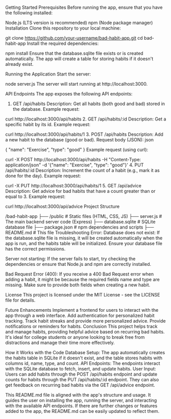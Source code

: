 Getting Started
Prerequisites
Before running the app, ensure that you have the following installed:

Node.js (LTS version is recommended)
npm (Node package manager)
Installation
Clone this repository to your local machine:

git clone https://github.com/your-username/bad-habit-app.git
cd bad-habit-app
Install the required dependencies:

npm install
Ensure that the database.sqlite file exists or is created automatically. The app will create a table for storing habits if it doesn't already exist.

Running the Application
Start the server:

node server.js
The server will start running at http://localhost:3000.

API Endpoints
The app exposes the following API endpoints:

1. GET /api/habits
Description: Get all habits (both good and bad) stored in the database.
Example request:

curl http://localhost:3000/api/habits
2. GET /api/habits/:id
Description: Get a specific habit by its id.
Example request:

curl http://localhost:3000/api/habits/1
3. POST /api/habits
Description: Add a new habit to the database (good or bad).
Request body (JSON):
json

{
  "name": "Exercise",
  "type": "good"
}
Example request (using curl):

curl -X POST http://localhost:3000/api/habits -H "Content-Type: application/json" -d '{"name": "Exercise", "type": "good"}'
4. PUT /api/habits/:id
Description: Increment the count of a habit (e.g., mark it as done for the day).
Example request:

curl -X PUT http://localhost:3000/api/habits/1
5. GET /api/advice
Description: Get advice for bad habits that have a count greater than or equal to 3.
Example request:

curl http://localhost:3000/api/advice
Project Structure

/bad-habit-app
  ├── /public         # Static files (HTML, CSS, JS)
  ├── server.js       # The main backend server code (Express)
  ├── database.sqlite # SQLite database file
  ├── package.json    # npm dependencies and scripts
  ├── README.md       # This file
Troubleshooting
Error: Database does not exist: If the database.sqlite file is missing, it will be created automatically when the app is run, and the habits table will be initialized. Ensure your database file has the correct permissions.

Server not starting: If the server fails to start, try checking the dependencies or ensure that Node.js and npm are correctly installed.

Bad Request Error (400): If you receive a 400 Bad Request error when adding a habit, it might be because the required fields name and type are missing. Make sure to provide both fields when creating a new habit.

License
This project is licensed under the MIT License - see the LICENSE file for details.

Future Enhancements
Implement a frontend for users to interact with the app through a web interface.
Add authentication for personalized habit tracking.
Track habit streaks and provide more personalized advice.
Provide notifications or reminders for habits.
Conclusion
This project helps track and manage habits, providing helpful advice based on recurring bad habits. It's ideal for college students or anyone looking to break free from distractions and manage their time more effectively.

How it Works with the Code
Database Setup: The app automatically creates the habits table in SQLite if it doesn't exist, and the table stores habits with columns id, name, type, and count.
API Endpoints: The endpoints interact with the SQLite database to fetch, insert, and update habits.
User Input: Users can add habits through the POST /api/habits endpoint and update counts for habits through the PUT /api/habits/:id endpoint. They can also get feedback on recurring bad habits via the GET /api/advice endpoint.

This README.md file is aligned with the app's structure and usage. It guides the user on installing the app, running the server, and interacting with the available API endpoints. If there are further changes or features added to the app, the README.md can be easily updated to reflect them.

